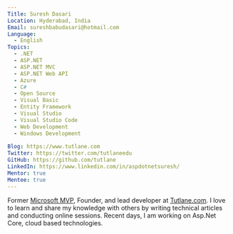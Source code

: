 ```yaml
---
Title: Suresh Dasari
Location: Hyderabad, India
Email: sureshbabudasari@hotmail.com
Language:
  - English
Topics:
  - .NET
  - ASP.NET
  - ASP.NET MVC
  - ASP.NET Web API
  - Azure
  - C#
  - Open Source
  - Visual Basic
  - Entity Framework
  - Visual Studio
  - Visual Studio Code
  - Web Development
  - Windows Development
  
Blog: https://www.tutlane.com
Twitter: https://twitter.com/tutlaneedu
GitHub: https://github.com/tutlane
LinkedIn: https://www.linkedin.com/in/aspdotnetsuresh/
Mentor: true
Mentee: true
---
```

Former [Microsoft MVP](https://mvp.microsoft.com/en-us/PublicProfile/5001168?fullName=Suresh%20Dasari), Founder, and lead developer at [Tutlane.com](http://tutlane.com). 
I love to learn and share my knowledge with others by writing technical articles and conducting online sessions. Recent days, I am working on Asp.Net Core, cloud based 
technologies. 

